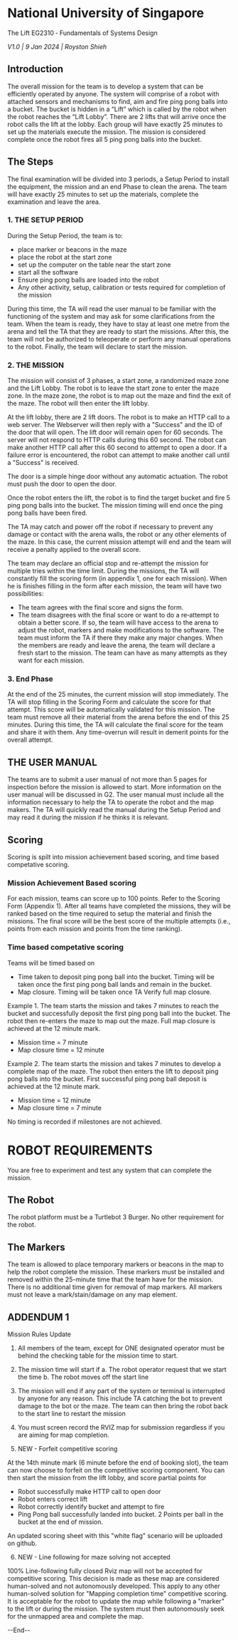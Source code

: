 # National University of Singapore 
 The Lift 
 EG2310 ‐  Fundamentals of Systems Design 

*V1.0 | 9 Jan 2024 | Royston Shieh*

## Introduction
The overall mission for the team is to develop a system that can be efficiently operated by anyone. The system will comprise of a robot with attached sensors and mechanisms to find, aim and fire ping pong balls into a bucket. The bucket is hidden in a “Lift” which is called by the robot when the robot reaches the “Lift Lobby”. 
There are 2 lifts that will arrive once the robot calls the lift at the lobby. Each group will have exactly 25 minutes to set up the materials execute the mission. The mission is considered complete once the robot fires all 5 ping pong balls into the bucket.

## The Steps
The final examination will be divided into 3 periods, a Setup Period to install the equipment, the mission and an end Phase to clean the arena. The team will have exactly 25 minutes to set up the materials, complete the examination and leave the area. 

###	1. THE SETUP PERIOD 
During the Setup Period, the team is to: 
- place marker or beacons in the maze 
- place the robot at the start zone 
- set up the computer on the table near the start zone 
- start all the software
- Ensure ping pong balls are loaded into the robot
- Any other activity, setup, calibration or tests required for completion of the mission
  
During this time, the TA will read the user manual to be familiar with the functioning of the system and may ask for some clarifications from the team. 
When the team is ready, they have to stay at least one metre from the arena and tell the TA that they are ready to start the missions. After this, the team will not be authorized to teleoperate or perform any manual operations to the robot. 
Finally, the team will declare to start the mission. 

### 2. THE MISSION 
The mission will consist of 3 phases, a start zone, a randomized maze zone and the Lift Lobby. The robot is to leave the start zone to enter the maze zone. In the maze zone, the robot is to map out the maze and find the exit of the maze. The robot will then enter the lift lobby. 

At the lift lobby, there are 2 lift doors. The robot is to make an HTTP call to a web server. The Webserver will then reply with a "Success" and the ID of the door that will open. The lift door will remain open for 60 seconds. The server will not respond to HTTP calls during this 60 second. The robot can make another HTTP call after this 60 second to attempt to open a door. 
If a failure error is encountered, the robot can attempt to make another call until a "Success" is received.

The door is a simple hinge door without any automatic actuation. The robot must push the door to open the door. 

Once the robot enters the lift, the robot is to find the target bucket and fire 5 ping pong balls into the bucket. The mission timing will end once the ping pong balls have been fired.

The TA may catch and power off the robot if necessary to prevent any damage or contact with the arena walls, the robot or any other elements of the maze. In this case, the current mission attempt will end and the team will receive a penalty applied to the overall score. 

The team may declare an official stop and re-attempt the mission for multiple tries within the time limit. 
During the missions, the TA will constantly fill the scoring form (in appendix 1, one for each mission). When he is finishes filling in the form after each mission, the team will have two possibilities:

-  The team agrees with the final score and signs the form. 
-  The team disagrees with the final score or want to do a re‐attempt to obtain a better score. If so, the team will have access to the arena to adjust the robot, markers and make modifications to the software. The team must inform the TA if there they make any major changes. When the members are ready and leave the arena, the team will declare a fresh start to the mission. The team can have as many attempts as they want for each mission.

### 3. End Phase
At the end of the 25 minutes, the current mission will stop immediately. The TA will stop filling in the Scoring Form and calculate the score for that attempt. This score will be automatically validated for this mission. 
The team must remove all their material from the arena before the end of this 25 minutes. During this time, the TA will calculate the final score for the team and share it with them. Any time-overrun will result in demerit points for the overall attempt.

## THE USER MANUAL 
The teams are to submit a user manual of not more than 5 pages for inspection before the mission is allowed to start. More information on the user manual will be discussed in G2. The user manual must include all the information necessary to help the TA to operate the robot and the map makers. The TA will quickly read the manual during the Setup Period and may read it during the mission if he thinks it is relevant.

## Scoring
Scoring is spilt into mission achievement based scoring, and time based competative scoring. 

### Mission Achievement Based scoring
For each mission, teams can score up to 100 points. Refer to the Scoring Form (Appendix 1). 
After all teams have completed the missions, they will be ranked based on the time required to setup the material and finish the missions. 
The final score will be the best score of the multiple attempts (i.e., points from each mission and points from the time ranking). 

### Time based competative scoring
Teams will be timed based on
- Time taken to deposit ping pong ball into the bucket. Timing will be taken once the first ping pong ball lands and remain in the bucket.
- Map closure. Timing will be taken once TA Verify full map closure.

Example 1.
The team starts the mission and takes 7 minutes to reach the bucket and successfully deposit the first ping pong ball into the bucket. The robot then re-enters the maze to map out the maze. Full map closure is achieved at the 12 minute mark.
- Mission time = 7 minute
- Map closure time = 12 minute

Example 2. 
The team starts the mission and takes 7 minutes to develop a complete map of the maze. The robot then enters the lift to deposit ping pong balls into the bucket. First successful ping pong ball deposit is achieved at the 12 minute mark.
- Mission time = 12 minute
- Map closure time = 7 minute

No timing is recorded if milestones are not achieved.  

# ROBOT REQUIREMENTS 

You are free to experiment and test any system that can complete the mission.

## The Robot
The robot platform must be a Turtlebot 3 Burger. No other requirement for the robot. 

## The Markers
The team is allowed to place temporary markers or beacons in the map to help the robot complete the mission. These markers must be installed and removed within the 25-minute time that the team have for the mission. There is no additional time given for removal of map markers. All markers must not leave a mark/stain/damage on any map element. 


## ADDENDUM 1
Mission Rules Update

1. All members of the team, except for ONE designated operator must be behind the checking table for the mission time to start.

2. The mission time will start if 
a. The robot operator request that we start the time
b. The robot moves off the start line

3. The mission will end if any part of the system or terminal is interrupted by anyone for any reason. This include TA catching the bot to prevent damage to the bot or the maze. The team can then bring the robot back to the start line to restart the mission

4. You must screen record the RVIZ map for submission regardless if you are aiming for map completion. 

5. NEW - Forfeit competitive scoring

At the 14th minute mark (6 minute before the end of booking slot), the team can now choose to forfeit on the competitive scoring component. You can then start the mission from the lift lobby, and score partial points for 

- Robot successfully make HTTP call to open door 
- Robot enters correct lift 
- Robot correctly identify bucket and attempt to fire 
- Ping Pong ball successfully landed into bucket. 2 Points per ball in the bucket at the end of mission.

An updated scoring sheet with this "white flag" scenario will be uploaded on github.

6. NEW - Line following for maze solving not accepted

100% Line-following fully closed Rviz map will not be accepted for competitive scoring. This decision is made as these map are considered human-solved and not autonomously developed. This apply to any other human-solved solution for "Mapping completion time" competitive scoring.
It is acceptable for the robot to update the map while following a "marker" to the lift or during the mission. The system must then autonomously seek for the unmapped area and complete the map. 

--End--





